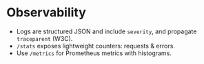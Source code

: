 <!-- SPDX-License-Identifier: Apache-2.0 -->
# Observability

- Logs are structured JSON and include `severity`, and propagate `traceparent` (W3C).
- `/stats` exposes lightweight counters: requests & errors.
- Use `/metrics` for Prometheus metrics with histograms.
